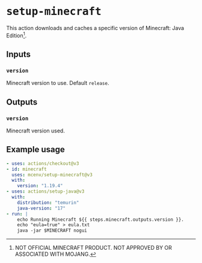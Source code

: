 # <samp>setup-minecraft</samp>

This action downloads and caches a specific version of Minecraft: Java Edition[^1].

## Inputs

### `version`

Minecraft version to use. Default `release`.

## Outputs

### `version`

Minecraft version used.

## Example usage

```yml
- uses: actions/checkout@v3
- id: minecraft
  uses: mcenv/setup-minecraft@v3
  with:
    version: "1.19.4"
- uses: actions/setup-java@v3
  with:
    distribution: "temurin"
    java-version: "17"
- run: |
    echo Running Minecraft ${{ steps.minecraft.outputs.version }}.
    echo "eula=true" > eula.txt
    java -jar $MINECRAFT nogui
```

[^1]: NOT OFFICIAL MINECRAFT PRODUCT. NOT APPROVED BY OR ASSOCIATED WITH MOJANG.
